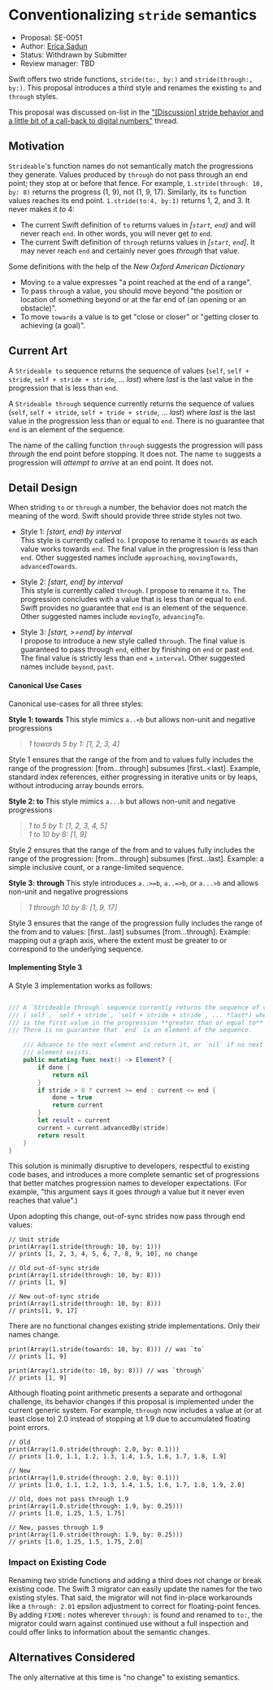 # Conventionalizing `stride` semantics

* Proposal: SE-0051
* Author: [Erica Sadun](http://github.com/erica)
* Status: Withdrawn by Submitter
* Review manager: TBD

Swift offers two stride functions, `stride(to:, by:)` and `stride(through:, by:)`. This proposal introduces a third style and renames the existing `to` and `through` styles.

This proposal was discussed on-list in the ["\[Discussion\] stride behavior and a little bit of a call-back to digital numbers"](http://article.gmane.org/gmane.comp.lang.swift.evolution/8014) thread.

## Motivation

`Strideable`'s function names do not semantically match the progressions they generate. Values produced by `through` do not pass through an end point; they stop at or before that fence. For example, `1.stride(through: 10, by: 8)` returns the progress (1, 9), not (1, 9, 17).  Similarly, its `to` function values reaches its end point. `1.stride(to:4, by:1)` returns 1, 2, and 3. It never makes it *to* 4:

* The current Swift definition of `to` returns values in *[`start`, `end`)* and will never reach `end`. In other words, you will never get *to* `end`.
* The current Swift definition of `through` returns values in *[`start`, `end`]*. It may never reach `end` and certainly never goes *through* that value.
 
Some definitions with the help of the _New Oxford American Dictionary_

* Moving `to` a value expresses "a point reached at the end of a range".
* To pass `through` a value, you should move beyond "the position or location of something beyond or at the far end of (an opening or an obstacle)". 
* To move `towards` a value is to get "close or closer" or "getting closer to achieving (a goal)".

## Current Art
A `Strideable to` sequence returns the sequence of values (`self`, `self + stride`, `self + stride + stride`, ... *last*) where *last* is the last value in
the progression that is less than `end`.

A `Strideable through` sequence currently returns the sequence of values (`self`, `self + stride`, `self + tride + stride`, ... *last*) where *last* is the last value in the progression less than or equal to `end`. There is no guarantee that `end` is an element of the sequence.

The name of the calling function `through` suggests the progression will pass *through* the end point before stopping. It does not. The name `to` suggests a progression will *attempt to arrive* at an end point. It does not.

## Detail Design

When striding `to` or `through` a number, the behavior does not match the meaning of the word. Swift should provide three stride styles not two.

* Style 1: *[start, end) by interval*<br />This style is currently called `to`. I propose to rename it `towards` as each value works towards `end`. The final value in the progression is less than `end`. Other suggested names include `approaching`, `movingTowards`, `advancedTowards`.

* Style 2: *[start, end] by interval*<br />This style is currently called `through`. I propose to rename it `to`. The progression concludes with a value that is less than or equal to `end`. Swift provides no guarantee that `end` is an element of the sequence. Other suggested names include `movingTo`, `advancingTo`.

* Style 3: *[start, >=end] by interval*<br />I propose to introduce a new style called `through`. The final value is guaranteed to pass through `end`, either by finishing on `end` or past `end`. The final value is strictly less than `end` + `interval`. Other suggested names include `beyond`, `past`.

#### Canonical Use Cases

Canonical use-cases for all three styles:

**Style 1: towards** This style mimics `a..<b` but allows non-unit and negative progressions<br />
> *1 towards 5 by 1: [1, 2, 3, 4]* 

Style 1 ensures that the range of the from and to values fully includes the range of the progression: [from...through] subsumes [first..<last]. Example, standard index references, either progressing in iterative units or by leaps, without
introducing array bounds errors.

**Style 2: to** This style mimics `a...b` but allows non-unit and negative progressions<br />
> *1 to 5 by 1: [1, 2, 3, 4, 5]*<br />
> *1 to 10 by 8: [1, 9]*

Style 2 ensures that the range of the from and to values fully includes the range of the progression: [from...through] subsumes [first...last]. Example: a simple inclusive count, or a range-limited sequence.

**Style 3: through** This style introduces `a..>=b`, `a..=>b`, or `a...>b` and allows non-unit and negative progressions<br />
> *1 through 10 by 8: [1, 9, 17]*

Style 3 ensures that the range of the progression fully includes the range of the from and to values:
[first...last] subsumes [from...through]. Example: mapping out a graph axis, where the extent must
be greater to or correspond to the underlying sequence.

#### Implementing Style 3

A Style 3 implementation works as follows:

```swift

/// A `Strideable through` sequence currently returns the sequence of values 
/// (`self`, `self + stride`, `self + stride + stride`, ... *last*) where *last* 
/// is the first value in the progression **greater than or equal to** `end`. 
/// There is no guarantee that `end` is an element of the sequence.

    /// Advance to the next element and return it, or `nil` if no next
    /// element exists.
    public mutating func next() -> Element? {
        if done {
            return nil
        }
        if stride > 0 ? current >= end : current <= end {
            done = true
            return current
        }
        let result = current
        current = current.advancedBy(stride)
        return result
    }
}
```

This solution is minimally disruptive to developers, respectful to existing code bases, and introduces a more complete semantic set of progressions that better matches progression names to developer expectations. (For example, "this argument says it goes *through* a value but it never even reaches that value".)

Upon adopting this change, out-of-sync strides now pass through end values:

```
// Unit stride
print(Array(1.stride(through: 10, by: 1))) 
// prints [1, 2, 3, 4, 5, 6, 7, 8, 9, 10], no change

// Old out-of-sync stride
print(Array(1.stride(through: 10, by: 8)))
// prints [1, 9]

// New out-of-sync stride
print(Array(1.stride(through: 10, by: 8)))
// prints[1, 9, 17]
```

There are no functional changes existing stride implementations. Only their names change.

```
print(Array(1.stride(towards: 10, by: 8))) // was `to`
// prints [1, 9]

print(Array(1.stride(to: 10, by: 8))) // was `through`
// prints [1, 9]
```

Although floating point arithmetic presents a separate and orthogonal challenge, its behavior changes if this proposal is implemented under the current generic system. For example, `through` now includes a value at (or at least close to) 2.0 instead of stopping at 1.9 due to accumulated floating point errors.

```
// Old
print(Array(1.0.stride(through: 2.0, by: 0.1)))
// prints [1.0, 1.1, 1.2, 1.3, 1.4, 1.5, 1.6, 1.7, 1.8, 1.9]

// New
print(Array(1.0.stride(through: 2.0, by: 0.1)))
// prints [1.0, 1.1, 1.2, 1.3, 1.4, 1.5, 1.6, 1.7, 1.8, 1.9, 2.0]

// Old, does not pass through 1.9
print(Array(1.0.stride(through: 1.9, by: 0.25)))
// prints [1.0, 1.25, 1.5, 1.75]

// New, passes through 1.9
print(Array(1.0.stride(through: 1.9, by: 0.25)))
// prints [1.0, 1.25, 1.5, 1.75, 2.0]
```

### Impact on Existing Code

Renaming two stride functions and adding a third does not change or break existing code. The Swift 3 migrator can easily update the names for the two existing styles. That said, the migrator will not find in-place workarounds like a `through: 2.01` epsilon adjustment to correct for floating-point fences. By adding `FIXME:` notes wherever `through:` is found and renamed to `to:`, the migrator could warn against continued use without a full inspection and could offer links to information about the semantic changes.

## Alternatives Considered

The only alternative at this time is "no change" to existing semantics.
